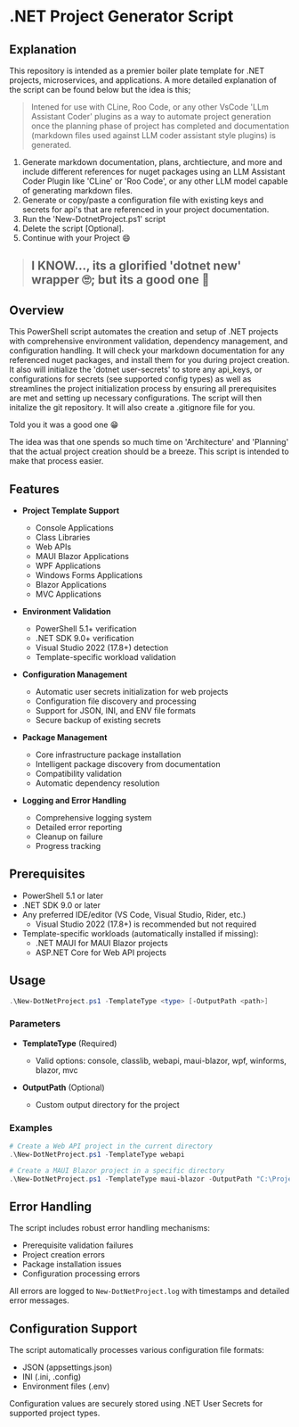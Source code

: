 # .NET Project Generator Script

## Explanation

This repository is intended as a premier boiler plate template for .NET projects, microservices, and applications. A more detailed explanation of the script can be found below but the idea is this;

>Intened for use with CLine, Roo Code, or any other VsCode 'LLm Assistant Coder' plugins as a way to automate project generation once the planning phase of project has completed and documentation (markdown files used against LLM coder assistant style plugins) is generated.

1) Generate markdown documentation, plans, archtiecture, and more and include different references for nuget packages using an LLM Assistant Coder Plugin like 'CLine' or 'Roo Code', or any other LLM model capable of generating markdown files.
2) Generate or copy/paste a configuration file with existing keys and secrets for api's that are referenced in your project documentation.
3) Run the 'New-DotnetProject.ps1' script
4) Delete the script [Optional].
5) Continue with your Project :smile:

> ## I <b>KNOW</b>..., its a glorified 'dotnet new' wrapper 🙄; but its a good one 🙂

## Overview

This PowerShell script automates the creation and setup of .NET projects with comprehensive environment validation, dependency management, and configuration handling. It will check your markdown documentation for any referenced nuget packages, and install them for you during project creation. It also will initialize the 'dotnet user-secrets' to store any api_keys, or configurations for secrets (see supported config types) as well as streamlines the project initialization process by ensuring all prerequisites are met and setting up necessary configurations. The script will then initalize the git repository. It will also create a .gitignore file for you.

Told you it was a good one 😁

The idea was that one spends so much time on 'Architecture' and 'Planning' that the actual project creation should be a breeze. This script is intended to make that process easier.

## Features

- **Project Template Support**
  - Console Applications
  - Class Libraries
  - Web APIs
  - MAUI Blazor Applications
  - WPF Applications
  - Windows Forms Applications
  - Blazor Applications
  - MVC Applications

- **Environment Validation**
  - PowerShell 5.1+ verification
  - .NET SDK 9.0+ verification
  - Visual Studio 2022 (17.8+) detection
  - Template-specific workload validation

- **Configuration Management**
  - Automatic user secrets initialization for web projects
  - Configuration file discovery and processing
  - Support for JSON, INI, and ENV file formats
  - Secure backup of existing secrets

- **Package Management**
  - Core infrastructure package installation
  - Intelligent package discovery from documentation
  - Compatibility validation
  - Automatic dependency resolution

- **Logging and Error Handling**
  - Comprehensive logging system
  - Detailed error reporting
  - Cleanup on failure
  - Progress tracking

## Prerequisites

- PowerShell 5.1 or later
- .NET SDK 9.0 or later
- Any preferred IDE/editor (VS Code, Visual Studio, Rider, etc.)
  - Visual Studio 2022 (17.8+) is recommended but not required
- Template-specific workloads (automatically installed if missing):
  - .NET MAUI for MAUI Blazor projects
  - ASP.NET Core for Web API projects

## Usage

```powershell
.\New-DotNetProject.ps1 -TemplateType <type> [-OutputPath <path>]
```

### Parameters

- **TemplateType** (Required)
  - Valid options: console, classlib, webapi, maui-blazor, wpf, winforms, blazor, mvc

- **OutputPath** (Optional)
  - Custom output directory for the project

### Examples

```powershell
# Create a Web API project in the current directory
.\New-DotNetProject.ps1 -TemplateType webapi

# Create a MAUI Blazor project in a specific directory
.\New-DotNetProject.ps1 -TemplateType maui-blazor -OutputPath "C:\Projects"
```

## Error Handling

The script includes robust error handling mechanisms:

- Prerequisite validation failures
- Project creation errors
- Package installation issues
- Configuration processing errors

All errors are logged to `New-DotNetProject.log` with timestamps and detailed error messages.

## Configuration Support

The script automatically processes various configuration file formats:

- JSON (appsettings.json)
- INI (.ini, .config)
- Environment files (.env)

Configuration values are securely stored using .NET User Secrets for supported project types.
